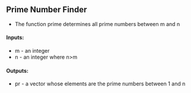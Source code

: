 ## Prime Number Finder
* The function prime determines all prime numbers between m and n

#### Inputs: 
* m - an integer
* n - an integer where n>m
#### Outputs:
* pr - a vector whose elements are the prime numbers between 1 and n
